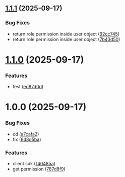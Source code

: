 ## [1.1.1](https://github.com/DashnyamB/ciper-sdk/compare/v1.1.0...v1.1.1) (2025-09-17)


### Bug Fixes

* return role permission inside user object ([92cc745](https://github.com/DashnyamB/ciper-sdk/commit/92cc7456b461ed47f4677ee9af89ae1e4f4347f8))
* return role permission inside user object ([7b43d50](https://github.com/DashnyamB/ciper-sdk/commit/7b43d506f4e9aa955091373d14d6efbbad658ce7))

# [1.1.0](https://github.com/DashnyamB/ciper-sdk/compare/v1.0.0...v1.1.0) (2025-09-17)

### Features

- test ([ed87d0d](https://github.com/DashnyamB/ciper-sdk/commit/ed87d0d5dca4d253602a1ecf564bc4d8dbf1f47e))

# 1.0.0 (2025-09-17)

### Bug Fixes

- cd ([a7cafa2](https://github.com/DashnyamB/ciper-sdk/commit/a7cafa26c8cb98f67ae4f84602c65018e6edfd96))
- fix ([6d8d5ba](https://github.com/DashnyamB/ciper-sdk/commit/6d8d5ba08fda622d7e363f3f01eb8a4ed1bad67d))

### Features

- client sdk ([140485a](https://github.com/DashnyamB/ciper-sdk/commit/140485a350374d2c3a183fa833424b45930cbf08))
- get permission ([787d8f9](https://github.com/DashnyamB/ciper-sdk/commit/787d8f9849ee7c392729859418ead0c02bb69849))

